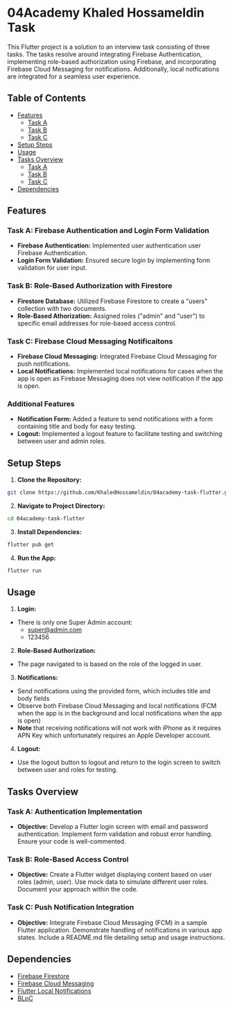 # 04Academy Khaled Hossameldin Task

This Flutter project is a solution to an interview task consisting of three tasks. The tasks resolve around integrating Firebase Authentication, implementing role-based authorization using Firebase, and incorporating Firebase Cloud Messaging for notifications. Additionally, local notfications are integrated for a seamless user experience.

## Table of Contents

- [Features](#features)
  - [Task A](#task-a-firebase-authentication-and-login-form-validation)
  - [Task B](#task-b-role-based-authorization-with-firestore)
  - [Task C](#task-c-firebase-cloud-messaging-notificaitons)
- [Setup Steps](#setup-steps)
- [Usage](#usage)
- [Tasks Overview](#tasks-overview)
  - [Task A](#task-a-authentication-implementation)
  - [Task B](#task-b-role-based-access-control)
  - [Task C](#task-c-push-notification-integration)
- [Dependencies](#dependencies)

## Features

### Task A: Firebase Authentication and Login Form Validation

- **Firebase Authentication:** Implemented user authentication user Firebase Authentication.
- **Login Form Validation:** Ensured secure login by implementing form validation for user input.

### Task B: Role-Based Authorization with Firestore

- **Firestore Database:** Utilized Firebase Firestore to create a "users" collection with two documents.
- **Role-Based Athorization:** Assigned roles ("admin" and "user") to specific email addresses for role-based access control.

### Task C: Firebase Cloud Messaging Notificaitons

- **Firebase Cloud Messaging:** Integrated Firebase Cloud Messaging for push notifications.
- **Local Notifications:** Implemented local notifications for cases when the app is open as Firebase Messaging does not view notification if the app is open.

### Additional Features

- **Notification Form:** Added a feature to send notifications with a form containing title and body for easy testing.
- **Logout:** Implemented a logout feature to facilitate testing and switching between user and admin roles.

## Setup Steps

1. **Clone the Repository:**

```bash
git clone https://github.com/KhaledHossameldin/04academy-task-flutter.git
```

2. **Navigate to Project Directory:**

```bash
cd 04academy-task-flutter
```

3. **Install Dependencies:**

```bash
flutter pub get
```

4. **Run the App:**

```bash
flutter run
```

## Usage

1. **Login:**

- There is only one Super Admin account:
  - super@admin.com
  - 123456

2. **Role-Based Authorization:**

- The page navigated to is based on the role of the logged in user.

3. **Notifications:**

- Send notifications using the provided form, which includes title and body fields
- Observe both Firebase Cloud Messaging and local notifications (FCM when the app is in the background and local notifications when the app is open)
- **Note** that receiving notifications will not work with iPhone as it requires APN Key which unfortunately requires an Apple Developer account.

4. **Logout:**

- Use the logout button to logout and return to the login screen to switch between user and roles for testing.

## Tasks Overview

### Task A: Authentication Implementation

- **Objective:** Develop a Flutter login screen with email and password authentication.
  Implement form validation and robust error handling.
  Ensure your code is well-commented.

### Task B: Role-Based Access Control

- **Objective:** Create a Flutter widget displaying content based on user roles (admin, user).
  Use mock data to simulate different user roles.
  Document your approach within the code.

### Task C: Push Notification Integration

- **Objective:** Integrate Firebase Cloud Messaging (FCM) in a sample Flutter application.
  Demonstrate handling of notifications in various app states.
  Include a README.md file detailing setup and usage instructions.

## Dependencies

- [Firebase Firestore](https://pub.dev/packages/cloud_firestore)
- [Firebase Cloud Messaging](https://pub.dev/packages/firebase_messaging)
- [Flutter Local Notifications](https://pub.dev/packages/flutter_local_notifications)
- [BLoC](https://pub.dev/packages/bloc)

